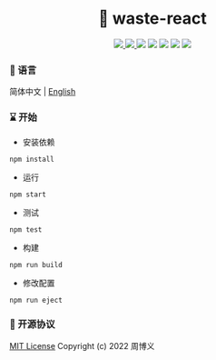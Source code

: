 <h1 align="center">🔋 waste-react</h1>

<p align="center">
<a target="_blank" href="https://github.com/zhouboyi1998/waste-react"> 
<img src="https://img.shields.io/github/stars/zhouboyi1998/waste-react?logo=github">
</a>
<a target="_blank" href="https://opensource.org/licenses/MIT"> 
<img src="https://img.shields.io/badge/license-MIT-red"> 
</a>
<img src="https://img.shields.io/badge/Node.js-16.16.0-mediumseagreen">
<img src="https://img.shields.io/badge/TypeScript-4.7.4-blue">
<img src="https://img.shields.io/badge/React-18.2.0-dodgerblue">
<img src="https://img.shields.io/badge/React Router DOM-6.3.0-dodgerblue">
<img src="https://img.shields.io/badge/Ant Design-4.22.4-red">
</p>

### 📖 语言

简体中文 | [English](./README.en.md)

### ⌛ 开始

* 安装依赖

```
npm install
```

* 运行

```
npm start
```

* 测试

```
npm test
```

* 构建

```
npm run build
```

* 修改配置

```
npm run eject
```

### 📜 开源协议

[MIT License](https://opensource.org/licenses/MIT) Copyright (c) 2022 周博义
